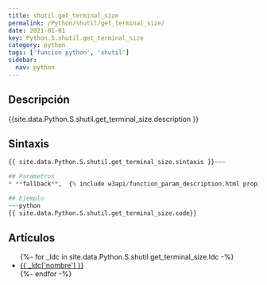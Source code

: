 ```yaml
---
title: shutil.get_terminal_size
permalink: /Python/shutil/get_terminal_size/
date: 2021-01-01
key: Python.S.shutil.get_terminal_size
category: python
tags: ['funcion python', 'shutil']
sidebar: 
  nav: python
---
```


## Descripción
{{site.data.Python.S.shutil.get_terminal_size.description }}

## Sintaxis
~~~python
{{ site.data.Python.S.shutil.get_terminal_size.sintaxis }}~~~

## Parámetros
* **fallback**,  {% include w3api/function_param_description.html propiedad=site.data.Python.S.shutil.get_terminal_size valor="fallback" %}

## Ejemplo
~~~python
{{ site.data.Python.S.shutil.get_terminal_size.code}}
~~~

## Artículos
<ul>
{%- for _ldc in site.data.Python.S.shutil.get_terminal_size.ldc -%}
   <li>
       <a href="{{_ldc['url'] }}">{{ _ldc['nombre'] }}</a>
   </li>
{%- endfor -%}
</ul>
